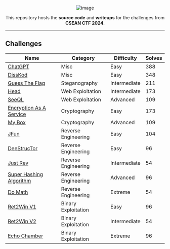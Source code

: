 <div align="center">

![image](https://github.com/user-attachments/assets/2a5f3f1a-3a2c-41b0-ade1-81639345fd66)


This repository hosts the **source code** and **writeups** for the challenges from **CSEAN CTF 2024**.

---

</div>

## Challenges

| Name                                                   | Category            | Difficulty   | Solves |
| ------------------------------------------------------ | ------------------  | ----------   | ------ |
| [ChatGPT](misc/chatgpt)                                | Misc                | Easy         | 388    |
| [DissKod](misc/disskod)                                | Misc                | Easy         | 348    |
| [Guess The Flag](steg/guess%20the%20flag)              | Steganography       | Intermediate | 211    |
| [Head](web/head)                                       | Web Exploitation    | Intermediate | 173    |
| [SeeQL](web/seeql)                                     | Web Exploitation    | Advanced     | 109    |
| [Encryption As A Service](crypto/eaas)                 | Cryptography        | Easy         | 173    |
| [My Box](crypto/mybox)                                 | Cryptography        | Advanced     | 109    |
| [JFun](rev/jfun)                                       | Reverse Engineering | Easy         | 104    |
| [DeeStrucTor](rev/deestructor)                         | Reverse Engineering | Easy         | 96     |
| [Just Rev](rev/just%20rev)                             | Reverse Engineering | Intermediate | 54     |
| [Super Hashing Algorithm](rev/super%20hashing%20algo)  | Reverse Engineering | Advanced     | 96     |
| [Do Math](rev/do%20math)                               | Reverse Engineering | Extreme      | 54     |
| [Ret2Win V1](pwn/ret2win1)                             | Binary Exploitation | Easy         | 96     |
| [Ret2Win V2](pwn/ret2win2)                             | Binary Exploitation | Intermediate | 54     |
| [Echo Chamber](pwn/echo%20chamber)                     | Binary Exploitation | Extreme      | 96     |
